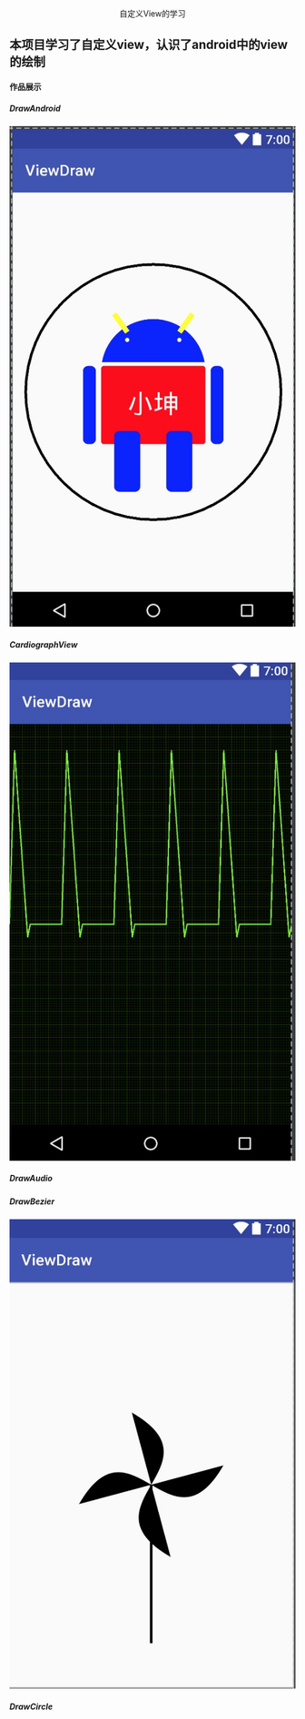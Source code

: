 <center><head>自定义View的学习</head></center>
<h2>本项目学习了自定义view，认识了android中的view的绘制</h2>
<h4>作品展示</h4>
<h5>DrawAndroid</h5>
<img src="https://github.com/xkun1/ViewDraw/blob/master/app/src/main/java/image/image060.png">
<h5>CardiographView</h5>
<img src="https://github.com/xkun1/ViewDraw/blob/master/app/src/main/java/image/image10.png">
<h5>DrawAudio</h5>

<h5>DrawBezier</h5>
<img src="https://github.com/xkun1/ViewDraw/blob/master/app/src/main/java/image/image08.png">
<h5>DrawCircle</h5>
